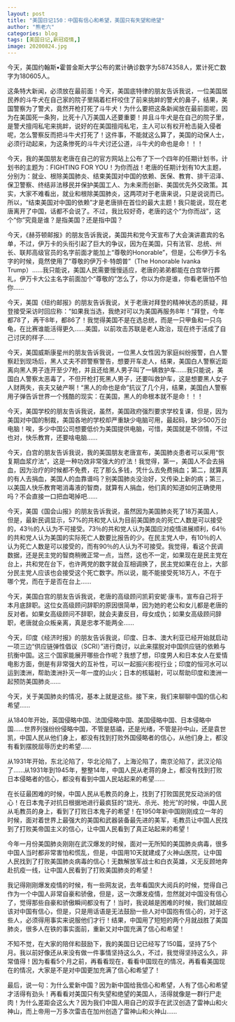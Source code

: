 ```yaml
---
layout: post
title: "美国日记150：中国有信心和希望，美国只有失望和绝望"
author: "熊老六"
categories: blog
tags: [美国日记,新冠疫情,]
image: 20200824.jpg
---
```

​​​​​​​​​​今天，美国约翰斯•霍普金斯大学公布的累计确诊数字为5874358人，累计死亡数字为180605人。

这条特大新闻，必须放在最前面！今天，美国底特律的朋友告诉我说，一位美国居民养的斗牛犬在自己家的院子里隔着栏杆咬住了前来挑衅的警犬的鼻子，结果，美国警察为了警犬，竟然开枪打死了斗牛犬！为什么要把这条新闻放在最前面呢，因为在美国死一条狗，比死十八万美国人还要重要！并且斗牛犬是在自己的院子里，是警犬擅闯私宅来挑衅，说好的在美国擅闯私宅，主人可以有权开枪击毙入侵者呢，怎么警察反而把斗牛犬打死了！这件事，不能就这么算了，美国的动保人士，必须行动起来，为这条惨死的斗牛犬讨还公道，斗牛犬的命也是命！！！

今天，我的美国朋友老唐在自己的官方网站上公布了下一个四年的任期计划书，计划书的主题为：FIGHTING FOR YOU！为你而战！老唐的任期计划有10大主题，分别为：就业、根除美国肺炎、结束美国对中国的依赖、医保、教育、排干沼泽、保卫警察、终结非法移民并保护美国工人、为未来而创新、美国优先外交政策。其实，大家不难看出，就业和根除美国肺炎，这两项对于老唐来说，只是说说而已。所以，“结束美国对中国的依赖”才是老唐排在首位的最大主题！我只能说，现在老唐离开了中国，话都不会说了。不过，我比较好奇，老唐的这个“为你而战”，这个“你”究竟是谁？是指美国？还是指中国？

今天，《赫芬顿邮报》的朋友告诉我说，美国共和党今天宣布了大会演讲嘉宾的名单，不过，伊万卡的头衔引起了巨大的争议，因为在美国，只有法官、总统、州长、联邦高级官员的名字前面才能加上“尊敬的Honorable”，但是，公布伊万卡名字的时候，竟然使用了“尊敬的伊万卡·特朗普”（The Honorable Ivanka Trump）……我只能说，美国人民需要慢慢适应，老唐的弟弟都能在白宫举行葬礼，伊万卡大公主名字前面加个“尊敬的”怎么了，你以为你是谁，你看老唐怕不怕你……

今天，美国《纽约邮报》的朋友告诉我说，关于老唐对拜登的精神状态的质疑，拜登接受采访时回应称：“如果我当选，我绝对可以为美国再服务8年！”拜登，今年都78了，再干8年，都86了！我觉得美国不是在选总统，而是一只甲鱼和一只乌龟，在比赛谁能活得更久……美国，以前攻击苏联是老人政治，现在终于活成了自己讨厌的样子……

今天，美国威斯康星州的朋友告诉我说，一位黑人女性因为家庭纠纷报警，白人警察赶到现场后，黑人丈夫不顾警察警告，想要开车走人，结果，美国白人警察近距离向黑人男子连开至少7枪，并且还给黑人男子叫了一辆救护车……我只能说，美国白人警察太恶毒了，不但开枪打死黑人男子，还要叫救护车，这是想要黑人女子人财两失，丧夫又破产啊！“黑人的命也是命”抗议了几个月，结果，美国白人警察用子弹告诉世界一个残酷的现实：在美国，黑人的命根本就不是命！！！

今天，美国学校的朋友告诉我说，虽然，美国政府强烈要求学校复课，但是，因为美国对中国的制裁，美国各地的学校却严重缺少电脑可用，最起码，缺少500万台电脑！唉，多少中国公司想要低价为美国提供电脑，可惜，美国就是不领情，不过也对，快乐教育，还要啥电脑……

今天，白宫的朋友告诉我说，我的美国朋友老唐宣布，美国肺炎患者可以采用“恢复期血浆疗法”，这是一种功效非常强大的疗法！我觉得，第一，美国人不会去捐血，因为治疗的时候都不免费，花了那么多钱，凭什么去免费捐血；第二，就算真的有人去捐血，美国人的血靠谱吗？别美国肺炎没治好，又传染上新的病；第三，以美国人快乐教育喝消毒液的智商，就算有人捐血，他们真的知道如何正确使用吗？不会直接一口把血喝掉吧……

今天，美国《国会山报》的朋友告诉我说，虽然因为美国肺炎死了18万美国人，但是，最新民调显示，57%的共和党人认为目前美国肺炎的死亡人数是可以接受的，43％的人认为不可接受。73％的共和党人认为美国应对疫情进展顺利，64％的共和党人认为美国的实际死亡人数要比报告的少。在民主党人中，有10％的人认为死亡人数是可以接受的，而有90％的人认为不可接受。我觉得，看这个民调数据，还是民主党的智商稍微正常一点，当然，这也不一定，如果现在是民主党在台上，共和党在台下，也许两党的数字就会互相调换了，民主党如果在台上，大部分民主党人应该也会接受这个死亡数字。所以说，能不能接受死18万人，不在于哪个党，而在于是否在台上……

今天，美国白宫的朋友告诉我说，老唐的高级顾问凯莉安妮·康韦，宣布自己将于本月底辞职。这位女高级顾问辞职的原因很简单，因为她的老公和女儿都是老唐的反对者。如果女高级顾问不辞职，就会夫妻反目，母女成仇；如果女高级顾问辞职，老唐就会众叛亲离，真是忠孝不能两全……

今天，印度《经济时报》的朋友告诉我说，印度、日本、澳大利亚已经开始就启动一项三边“供应链弹性倡议（SCRI）”进行商讨，以此来摆脱对中国供应链的依赖与抗衡中国。这三个国家能展开哪些合作呢？我想了想，印度男人和日本女人在爱情电影方面，倒是有非常强大的互补性，可以一起振兴影视行业；印度的恒河水可以运到澳洲，帮助澳洲扑灭一年一度的山火；日本的核辐射，可以帮助印度和澳洲一起预防美国肺炎……

今天，关于美国肺炎的情况，基本上就是这些。接下来，我们来聊聊中国的信心和希望……

从1840年开始，英国侵略中国、法国侵略中国、美国侵略中国、日本侵略中国……世界列强纷纷侵略中国，不管是慈禧，还是光绪，不管是孙中山，还是袁世凯，中国人民从他们身上，都没有找到打败外国侵略者的信心，从他们身上，都没有看到摆脱屈辱历史的希望……

从1931年开始，东北沦陷了，华北沦陷了，上海沦陷了，南京沦陷了，武汉沦陷了……从1931年到1945年，整整14年，中国人民从老蒋的身上，都没有找到打败日本侵略者的信心，都没有看到中国人民站起来的希望……

在长征最困难的时候，中国人民从毛教员的身上，找到了打败国民党反动派的信心！在日本鬼子对抗日根据地进行最疯狂的“烧光、杀光、抢光”的时候，中国人民从毛教员的身上，看到了打败日本鬼子的希望！在1950年新中国刚刚成立一年的时候，面对着世界上最强大的美国和武器装备最先进的美军，毛教员让中国人民找到了打败美帝国主义的信心，让中国人民看到了真正站起来的希望！

今年一月份美国肺炎刚刚在武汉爆发的时候，面对一无所知的美国肺炎病毒，很多中国人当时都非常害怕和慌乱，但是，中国用10天就建成了火神山医院，让中国人民找到了打败美国肺炎病毒的信心！无数解放军战士和白衣英雄，义无反顾地奔赴抗疫一线，让中国人民看到了打败美国肺炎的希望！

我记得刚刚爆发疫情的时候，有一些网友说，去年看国庆大阅兵的时候，觉得自己作为一个中国人非常自豪和骄傲，但是，这一次爆发疫情，忽然就对中国没有信心了，觉得那些自豪和骄傲瞬间都没有了！当时，我说越是困难的时候，我们就越应该对中国有信心，但是，只是用话语是无法鼓励一些人对中国抱有信心的，对于这些人，必须得用事实来说服他们才行！结果，中国用了短短的两个月就战胜了美国肺炎，很多人在铁的事实面前，重新又对中国充满了信心和希望！

不知不觉，在大家的陪伴和鼓励下，我的美国日记已经写了150篇，坚持了5个月。我以前好像还从来没有做一件事情坚持这么久，不过，我觉得坚持这么久，非常值得！因为看看5个月之前，再看看现在，看看中国现在的情况，再看看美国现在的情况，大家是不是对中国更加充满了信心和希望了！

最后，说一句：为什么爱新中国？因为新中国给我信心和希望，人有了信心和希望才活得有劲头！再看看对美国只有失望和绝望的美国人，活得就像是一群行尸走肉！为什么差距会这么大？因为我们中国人用自己的双手在武汉创造了雷神山和火神山，而上帝用一万多次雷击在加州创造了雷神山和火神山……​​​​